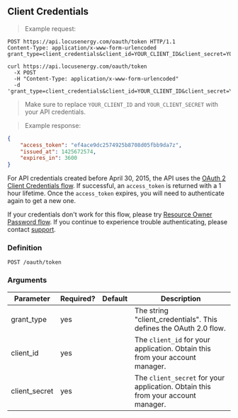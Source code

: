 ## Client Credentials

> Example request:

```http
POST https://api.locusenergy.com/oauth/token HTTP/1.1
Content-Type: application/x-www-form-urlencoded
grant_type=client_credentials&client_id=YOUR_CLIENT_ID&client_secret=YOUR_CLIENT_SECRET
```

```shell
curl https://api.locusenergy.com/oauth/token 
  -X POST
  -H "Content-Type: application/x-www-form-urlencoded"
  -d 'grant_type=client_credentials&client_id=YOUR_CLIENT_ID&client_secret=YOUR_CLIENT_SECRET'
```

> Make sure to replace `YOUR_CLIENT_ID` and `YOUR_CLIENT_SECRET` with your API credentials.

> Example response:

```json
{
    "access_token": "ef4ace9dc2574925b8708d05fbb9da7z",
    "issued_at": 1425672574,
    "expires_in": 3600
}
```

For API credentials created before April 30, 2015, the API uses the [OAuth 2 Client Credentials flow](https://tools.ietf.org/html/rfc6749#section-4.4). If successful, an `access_token` is returned with a 1 hour lifetime. Once the `access_token` expires, you will need to authenticate again to get a new one.

If your credentials don't work for this flow, please try [Resource Owner Password flow](#resource-owner-password). If you continue to experience trouble authenticating, please contact <a href="mailto:support@locusenergy.com">support</a>.

### Definition

`POST /oauth/token`

### Arguments

Parameter|Required?|Default|Description
---|---|---|---
grant_type|yes||The string "client_credentials". This defines the OAuth 2.0 flow.
client_id|yes||The `client_id` for your application. Obtain this from your account manager.
client_secret|yes||The `client_secret` for your application. Obtain this from your account manager.